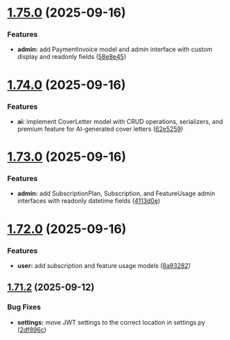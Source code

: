 # [1.75.0](https://github.com/ghorbani-mohammad/Django-Social-Networks-Crawler/compare/v1.74.0...v1.75.0) (2025-09-16)


### Features

* **admin:** add PaymentInvoice model and admin interface with custom display and readonly fields ([58e8e45](https://github.com/ghorbani-mohammad/Django-Social-Networks-Crawler/commit/58e8e45e6d1eeb9c31657c845cc10c7590c0e087))



# [1.74.0](https://github.com/ghorbani-mohammad/Django-Social-Networks-Crawler/compare/v1.73.0...v1.74.0) (2025-09-16)


### Features

* **ai:** implement CoverLetter model with CRUD operations, serializers, and premium feature for AI-generated cover letters ([62e5259](https://github.com/ghorbani-mohammad/Django-Social-Networks-Crawler/commit/62e525961dd4e2e5805deab3b9fee625ab3a327e))



# [1.73.0](https://github.com/ghorbani-mohammad/Django-Social-Networks-Crawler/compare/v1.72.0...v1.73.0) (2025-09-16)


### Features

* **admin:** add SubscriptionPlan, Subscription, and FeatureUsage admin interfaces with readonly datetime fields ([4113d0e](https://github.com/ghorbani-mohammad/Django-Social-Networks-Crawler/commit/4113d0e19416ed30bf47bdb26311e5b17374b07a))



# [1.72.0](https://github.com/ghorbani-mohammad/Django-Social-Networks-Crawler/compare/v1.71.2...v1.72.0) (2025-09-16)


### Features

* **user:** add subscription and feature usage models ([8a93282](https://github.com/ghorbani-mohammad/Django-Social-Networks-Crawler/commit/8a932824213aee2d53bce53b9779bc14126a13d4))



## [1.71.2](https://github.com/ghorbani-mohammad/Django-Social-Networks-Crawler/compare/v1.71.1...v1.71.2) (2025-09-12)


### Bug Fixes

* **settings:** move JWT settings to the correct location in settings.py ([2df896c](https://github.com/ghorbani-mohammad/Django-Social-Networks-Crawler/commit/2df896c37c8b337c5b15e3e406d72ee9625930fe))




